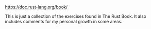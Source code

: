 https://doc.rust-lang.org/book/

This is just a collection of the exercises found in The Rust Book. 
It also includes comments for my personal growth in some areas.
